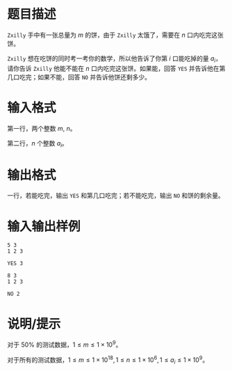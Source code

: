 # 题目描述

`Zxilly` 手中有一张总量为 $m$ 的饼，由于 `Zxilly` 太饿了，需要在 $n$ 口内吃完这张饼。

`Zxilly` 想在吃饼的同时考一考你的数学，所以他告诉了你第 $i$ 口能吃掉的量 $a_i$，请你告诉 `Zxilly` 他能不能在 $n$ 口内吃完这张饼。如果能，回答 `YES` 并告诉他在第几口吃完；如果不能，回答 `NO` 并告诉他饼还剩多少。

# 输入格式

第一行，两个整数 $m,~n$。

第二行，$n$ 个整数 $a_i$。

# 输出格式

一行，若能吃完，输出 `YES` 和第几口吃完；若不能吃完，输出 `NO` 和饼的剩余量。

# 输入输出样例

```input1
5 3
1 2 3
```

```output1
YES 3
```

```input2
8 3
1 2 3
```

```output2
NO 2
```

# 说明/提示

对于 $50 \%$ 的测试数据，$1 \leq m \leq 1 \times {10}^9$。

对于所有的测试数据，$1 \leq m \leq 1 \times {10}^{18}, 1 \leq n \leq 1 \times {10}^6, 1 \leq a_i \leq 1 \times {10}^9$。
